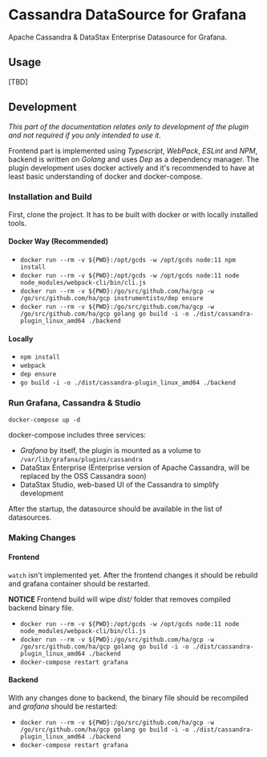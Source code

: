 # Cassandra DataSource for Grafana 

Apache Cassandra & DataStax Enterprise Datasource for Grafana.

## Usage

[TBD]

## Development

*This part of the documentation relates only to development of the plugin and not required if you only intended to use it.*

Frontend part is implemented using *Typescript*, *WebPack*, *ESLint* and *NPM*, backend is written on *Golang* and uses *Dep* as a dependency manager. The plugin development uses docker actively and it's recommended to have at least basic understanding of docker and docker-compose.

### Installation and Build

First, clone the project. It has to be built with docker or with locally installed tools. 

#### Docker Way (Recommended)

* `docker run --rm -v ${PWD}:/opt/gcds -w /opt/gcds node:11 npm install`
* `docker run --rm -v ${PWD}:/opt/gcds -w /opt/gcds node:11 node node_modules/webpack-cli/bin/cli.js`
* `docker run --rm -v ${PWD}:/go/src/github.com/ha/gcp -w /go/src/github.com/ha/gcp instrumentisto/dep ensure`
* `docker run --rm -v ${PWD}:/go/src/github.com/ha/gcp -w /go/src/github.com/ha/gcp golang go build -i -o ./dist/cassandra-plugin_linux_amd64 ./backend`

#### Locally

* `npm install`
* `webpack`
* `dep ensure`
* `go build -i -o ./dist/cassandra-plugin_linux_amd64 ./backend`

### Run Grafana, Cassandra & Studio

`docker-compose up -d`

docker-compose includes three services:

- *Grafana* by itself, the plugin is mounted as a volume to `/var/lib/grafana/plugins/cassandra`
- DataStax Enterprise (Enterprise version of Apache Cassandra, will be replaced by the OSS Cassandra soon)
- DataStax Studio, web-based UI of the Cassandra to simplify development

After the startup, the datasource should be available in the list of datasources.

### Making Changes

#### Frontend

`watch` isn't implemented yet. After the frontend changes it should be rebuild and grafana container should be restarted. 

**NOTICE** Frontend build will wipe *dist/* folder that removes compiled backend binary file. 

* `docker run --rm -v ${PWD}:/opt/gcds -w /opt/gcds node:11 node node_modules/webpack-cli/bin/cli.js`
* `docker run --rm -v ${PWD}:/go/src/github.com/ha/gcp -w /go/src/github.com/ha/gcp golang go build -i -o ./dist/cassandra-plugin_linux_amd64 ./backend`
* `docker-compose restart grafana`

#### Backend

With any changes done to backend, the binary file should be recompiled and *grafana* should be restarted:

* `docker run --rm -v ${PWD}:/go/src/github.com/ha/gcp -w /go/src/github.com/ha/gcp golang go build -i -o ./dist/cassandra-plugin_linux_amd64 ./backend`
* `docker-compose restart grafana`
